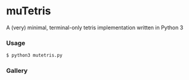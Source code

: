 # muTetris

A (very) minimal, terminal-only tetris implementation written in Python 3

### Usage

```sh
$ python3 mutetris.py
```

### Gallery
